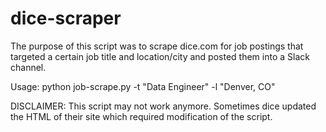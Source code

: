 # dice-scraper

The purpose of this script was to scrape dice.com for job postings that targeted a certain job title and location/city and posted them into a Slack channel.

Usage:  python job-scrape.py -t "Data Engineer" -l "Denver, CO"

DISCLAIMER:  This script may not work anymore.  Sometimes dice updated the HTML of their site which required modification of the script.
